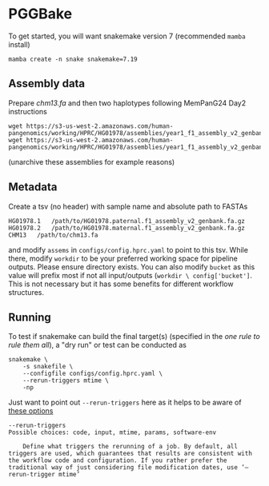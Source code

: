 # PGGBake

To get started, you will want snakemake version 7 (recommended `mamba` install)
```
mamba create -n snake snakemake=7.19
```

## Assembly data
Prepare _chm13.fa_ and then two haplotypes following MemPanG24 Day2 instructions
```
wget https://s3-us-west-2.amazonaws.com/human-pangenomics/working/HPRC/HG01978/assemblies/year1_f1_assembly_v2_genbank/HG01978.paternal.f1_assembly_v2_genbank.fa.gz
wget https://s3-us-west-2.amazonaws.com/human-pangenomics/working/HPRC/HG01978/assemblies/year1_f1_assembly_v2_genbank/HG01978.maternal.f1_assembly_v2_genbank.fa.gz
```
(unarchive these assemblies for example reasons)

## Metadata
Create a tsv (no header) with sample name and absolute path to FASTAs
```
HG01978.1	/path/to/HG01978.paternal.f1_assembly_v2_genbank.fa.gz
HG01978.2	/path/to/HG01978.maternal.f1_assembly_v2_genbank.fa.gz
CHM13	/path/to/chm13.fa
```
and modify `assems` in `configs/config.hprc.yaml` to point to this tsv. While there, modify `workdir` to be your preferred working space for pipeline outputs. Please ensure directory exists. You can also modify `bucket` as this value will prefix most if not all input/outputs (`workdir \ config['bucket']`. This is not necessary but it has some benefits for different workflow structures.

## Running
To test if snakemake can build the final target(s) (specified in the _one rule to rule them all_), a "dry run" or test can be conducted as
```
snakemake \
    -s snakefile \
    --configfile configs/config.hprc.yaml \
    --rerun-triggers mtime \
    -np
```
Just want to point out `--rerun-triggers` here as it helps to be aware of [these options](https://snakemake.readthedocs.io/en/stable/executing/cli.html)
```
--rerun-triggers
Possible choices: code, input, mtime, params, software-env

    Define what triggers the rerunning of a job. By default, all triggers are used, which guarantees that results are consistent with the workflow code and configuration. If you rather prefer the traditional way of just considering file modification dates, use ‘–rerun-trigger mtime’
```
